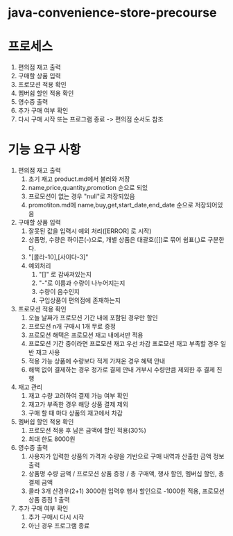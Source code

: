 # java-convenience-store-precourse


# 프로세스
1. 편의점 재고 출력
2. 구매할 상품 입력
3. 프로모션 적용 확인
4. 멤버쉽 할인 적용 확인
5. 영수증 출력
6. 추가 구매 여부 확인
7. 다시 구매 시작 또는 프로그램 종료
-> 편의점 순서도 참조

# 기능 요구 사항

1. 편의점 재고 출력
    1. 초기 재고 product.md에서 불러와 저장
    2. name,price,quantity,promotion 순으로 되있
    3. 프로모션이 없는 경우 "null"로 저장되있음 
    4. promotiton.md에  name,buy,get,start_date,end_date 순으로 저장되어있음
2. 구매할 상품 입력
    1. 잘못된 값을 입력시 예외 처리([ERROR] 로 시작)
    2. 상품명, 수량은 하이픈(-)으로, 개별 상품은 대괄호([])로 묶어 쉼표(,)로 구분한다.
    3. "[콜라-10],[사이다-3]"
    4. 예외처리
        1. "[]" 로 감싸져있는지
        2. "-"로 이름과 수량이 나누어지는지
        3. 수량이 음수인지
        4. 구입상품이 편의점에 존재하는지
3. 프로모션 적용 확인
    1. 오늘 날짜가 프로모션 기간 내에 포함된 경우만 할인
    2. 프로모션 n개 구매시 1개 무료 증정
    3. 프로모션 해택은 프로모션 재고 내에서만 적용
    4. 프로모션 기간 중이라면 프로모션 재고 우선 차감 프로모션 재고 부족할 경우 일반 재고 사용 
    5. 적용 가능 상품에 수량보다 적게 가져온 경우 혜택 안내
    6. 해택 없이 결제하는 경우 정가로 결제 안내 거부시 수량만큼 제외한 후 결제 진행
4. 재고 관리
    1. 재고 수량 고려하여 결제 가능 여부 확인
    2. 재고가 부족한 경우 해당 상품 결제 제외
    3.  구매 할 때 마다 상품의 재고에서 차감
5. 멤버쉽 할인 적용 확인
    1. 프로모션 적용 후 남은 금액에 할인 적용(30%)
    2. 최대 한도 8000원
6. 영수증 출력
    1. 사용자가 입력한 상품의 가격과 수량을 기반으로 구매 내역과 산출한 금액 정보 출력
    2. 상품명 수량 금액 / 프로모션 상품 증정 / 총 구매액, 행사 할인, 멤버십 할인, 총 결제 금액
    3. 콜라 3개 산경우(2+1) 3000원 입력후 행사 할인으로 -1000원 적용, 프로모션 상품 증점 1 출력
7. 추가 구매 여부 확인
    1. 추가 구매시 다시 시작
    2. 아닌 경우 프로그램 종료
